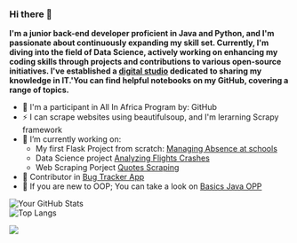 ### Hi there 👋
**I'm a junior back-end developer proficient in Java and Python, and I'm passionate about continuously expanding my skill set. Currently, I'm diving into the field of Data Science, actively working on enhancing my coding skills through projects and contributions to various open-source initiatives. I've established a [digital studio](https://lnk.bio/katskystudio) dedicated to sharing my knowledge in IT.'You can find helpful notebooks on my GitHub, covering a range of topics.**
- 📍 I'm a participant in All In Africa Program by: GitHub
- ⚡ I can scrape websites using beautifulsoup, and I'm lerarning Scrapy framework
- 🔭 I’m currently working on:
    - My first Flask Project from scratch: [Managing Absence at schools](https://github.com/AbdessamadTzn/flask-project)
    - Data Science project [Analyzing Flights Crashes](https://github.com/AbdessamadTzn/Self-Taught-Data-Scientist/tree/main/Analyzing%20Flight%20Crashes)
    - Web Scraping Porject [Quotes Scraping](https://github.com/AbdessamadTzn/Web-Scraping/tree/main/BeautifulSoup4/QuotesToScrape)
- 📌 Contributor in [Bug Tracker App](https://github.com/AbdessamadTzn/Bug_Tracker_App)
- 🤔 If you are new to OOP; You can take a look on [Basics Java OPP](https://github.com/AbdessamadTzn/Java-OOP-basics)


![Your GitHub Stats](https://github-readme-stats.vercel.app/api?username=AbdessamadTzn&show_icons=true&theme=radical)   
![Top Langs](https://github-readme-stats.vercel.app/api/top-langs/?username=AbdessamadTzn&hide_progress=true&theme=radical)

![](https://github-profile-trophy.vercel.app/?username=AbdessamadTzn&theme=juicyfresh&column=3&margin-w=15&margin-h=15) 

